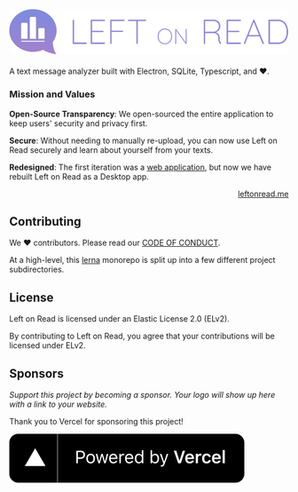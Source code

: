 <h2 align="center">
	<img src="https://raw.githubusercontent.com/Left-on-Read/leftonread/main/web/src/assets/ICON_TEXT_LOGO.svg" />
</h2>

A text message analyzer built with Electron, SQLite, Typescript, and ❤️.

### Mission and Values

**Open-Source Transparency**: We open-sourced the entire application to keep users' security and privacy first.

**Secure**: Without needing to manually re-upload, you can now use Left on Read securely and learn about yourself from your texts.

**Redesigned**: The first iteration was a [web application](https://www.reddit.com/r/dataisbeautiful/comments/biou3e/4_years_of_texts_between_me_and_my_long_distance/), but now we have rebuilt Left on Read as a Desktop app.

<p align="right"><a href="https://leftonread.me/">leftonread.me</a></p>

## Contributing

We ❤️ contributors. Please read our [CODE OF CONDUCT](./CODE_OF_CONDUCT.md).

At a high-level, this [lerna](https://github.com/lerna/lerna) monorepo is split up into a few different project subdirectories.

## License

Left on Read is licensed under an Elastic License 2.0 (ELv2).

By contributing to Left on Read, you agree that your contributions will be licensed under ELv2.

## Sponsors

_Support this project by becoming a sponsor. Your logo will show up here with a link to your website._

Thank you to Vercel for sponsoring this project!

[![Vercel](./assets/documentation/powered-by-vercel.svg)](https://vercel.com/?utm_source=leftonread&utm_campaign=oss)
